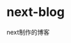 # next-blog
next制作的博客

<!-- ## fix
- markdown生成
  - marked扩展
    - https://www.npmjs.com/package/marked-admonition-extension  -->
<!-- Katex -->

<!-- front-matter: slug -->

